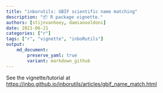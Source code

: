 ```yaml
---
title: "inborutils: GBIF scientific name matching"
description: "📦 R package vignette."
authors: [stijnvanhoey, damianooldoni]
date: 2021-06-21
categories: ["r"]
tags: ["r", "vignette", "inboRutils"]
output: 
    md_document:
        preserve_yaml: true
        variant: markdown_github
---
```


See the vignette/tutorial at <https://inbo.github.io/inborutils/articles/gbif_name_match.html>
